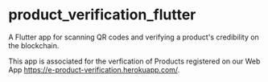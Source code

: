 # product_verification_flutter

A Flutter app for scanning QR codes and verifying a product's credibility on the blockchain.

This app is associated for the verfication of Products registered on our Web App https://e-product-verification.herokuapp.com/.


